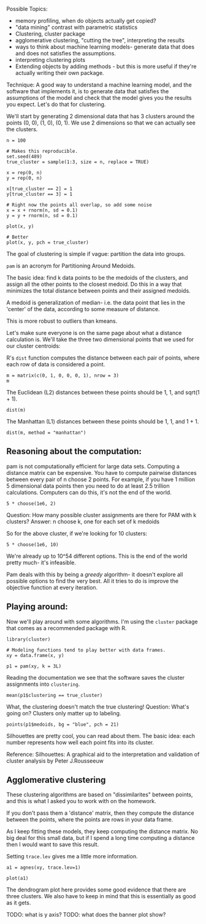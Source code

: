 Possible Topics:

- memory profiling, when do objects actually get copied?
- "data mining" contrast with parametric statistics
- Clustering, cluster package
- agglomerative clustering, "cutting the tree", interpreting the results
- ways to think about machine learning models- generate data that does and does not satisfies the assumptions.
- interpreting clustering plots
- Extending objects by adding methods - but this is more useful if they're actually writing their own package.


Technique: A good way to understand a machine learning model, and the software that implements it, is to generate data that satisfies the assumptions of the model and check that the model gives you the results you expect.
Let's do that for clustering.

We'll start by generating 2 dimensional data that has 3 clusters around the points (0, 0), (1, 0), (0, 1).
We use 2 dimensions so that we can actually see the clusters.

```{r}
n = 100

# Makes this reproducible.
set.seed(489)
true_cluster = sample(1:3, size = n, replace = TRUE)

x = rep(0, n)
y = rep(0, n)

x[true_cluster == 2] = 1
y[true_cluster == 3] = 1

# Right now the points all overlap, so add some noise
x = x + rnorm(n, sd = 0.1)
y = y + rnorm(n, sd = 0.1)

plot(x, y)

# Better
plot(x, y, pch = true_cluster)
```

The goal of clustering is simple if vague: partition the data into groups.

`pam` is an acronym for Partitioning Around Medoids.

The basic idea: find k data points to be the medoids of the clusters, and assign all the other points to the closest medoid.
Do this in a way that minimizes the total distance between points and their assigned medoids.

A medoid is generalization of median- i.e. the data point that lies in the 'center' of the data, according to some measure of distance.

This is more robust to outliers than kmeans.


Let's make sure everyone is on the same page about what a distance calculation is.
We'll take the three two dimensional points that we used for our cluster centroids:

R's `dist` function computes the distance between each pair of points, where each row of data is considered a point.

```{r}
m = matrix(c(0, 1, 0, 0, 0, 1), nrow = 3)
m
```

The Euclidean (L2) distances between these points should be 1, 1, and sqrt(1 + 1).

```{r}
dist(m)
```

The Manhattan (L1) distances between these points should be 1, 1, and 1 + 1.

```{r}
dist(m, method = "manhattan")
```


## Reasoning about the computation:

pam is not computationally efficient for large data sets.
Computing a distance matrix can be expensive.
You have to compute pairwise distances between every pair of n choose 2 points.
For example, if you have 1 million 5 dimensional data points then you need to do at least 2.5 trillion calculations.
Computers can do this, it's not the end of the world.

```{r}
5 * choose(1e6, 2)
```

Question: How many possible cluster assignments are there for PAM with k clusters?
Answer: n choose k, one for each set of k medoids

So for the above cluster, if we're looking for 10 clusters:

```{r}
5 * choose(1e6, 10)
```

We're already up to 10^54 different options.
This is the end of the world pretty much- it's infeasible.

Pam deals with this by being a _greedy_ algorithm- it doesn't explore all possible options to find the very best.
All it tries to do is improve the objective function at every iteration.


## Playing around:

Now we'll play around with some algorithms.
I'm using the `cluster` package that comes as a recommended package with R.

```{r}
library(cluster)

# Modeling functions tend to play better with data frames.
xy = data.frame(x, y)

p1 = pam(xy, k = 3L)
```


Reading the documentation we see that the software saves the cluster assignments into `clustering`.

```{r}
mean(p1$clustering == true_cluster)
```

What, the clustering doesn't match the true clustering!
Question: What's going on?
Clusters only matter up to labeling.

```{r}
points(p1$medoids, bg = "blue", pch = 21)

```

Silhouettes are pretty cool, you can read about them.
The basic idea: each number represents how well each point fits into its cluster.

Reference: Silhouettes: A graphical aid to the interpretation and validation of cluster analysis by Peter J.Rousseeuw

## Agglomerative clustering

These clustering algorithms are based on "dissimilarites" between points, and this is what I asked you to work with on the homework.

If you don't pass them a 'distance' matrix, then they compute the distance between the points, where the points are rows in your data frame.

As I keep fitting these models, they keep computing the distance matrix.
No big deal for this small data, but if I spend a long time computing a distance then I would want to save this result.

Setting `trace.lev` gives me a little more information.

```{r}
a1 = agnes(xy, trace.lev=1)

plot(a1)
```

The dendrogram plot here provides some good evidence that there are three clusters.
We also have to keep in mind that this is essentially as good as it gets.

TODO: what is y axis?
TODO: what does the banner plot show?
